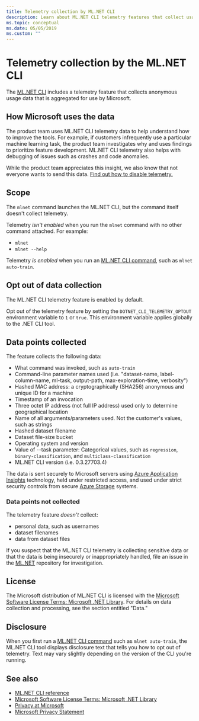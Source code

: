 ```yaml
---
title: Telemetry collection by ML.NET CLI
description: Learn about ML.NET CLI telemetry features that collect usage information for analysis, which data is collected, and how to disable it. Also, find links to the .NET license agreement and information about Microsoft GDPR compliance.
ms.topic: conceptual
ms.date: 05/05/2019
ms.custom: ""
---
```


# Telemetry collection by the ML.NET CLI

The [ML.NET CLI](https://aka.ms/mlnet-cli) includes a telemetry feature that collects anonymous usage data that is aggregated for use by Microsoft.

## How Microsoft uses the data

The product team uses ML.NET CLI telemetry data to help understand how to improve the tools. For example, if customers infrequently use a particular machine learning task, the product team investigates why and uses findings to prioritize feature development. ML.NET CLI telemetry also helps with debugging of issues such as crashes and code anomalies. 

While the product team appreciates this insight, we also know that not everyone wants to send this data. [Find out how to disable telemetry.](#opt-out-of-data-collection)

## Scope

The `mlnet` command launches the ML.NET CLI, but the command itself doesn't collect telemetry.

Telemetry *isn't enabled* when you run the `mlnet` command with no other command attached. For example:

- `mlnet`
- `mlnet --help`

Telemetry *is enabled* when you run an [ML.NET CLI command](../reference/ml-net-cli-reference.md), such as `mlnet auto-train`.

## Opt out of data collection

The ML.NET CLI telemetry feature is enabled by default.

Opt out of the telemetry feature by setting the `DOTNET_CLI_TELEMETRY_OPTOUT` environment variable to `1` or `true`. This environment variable applies globally to the .NET CLI tool.

## Data points collected

The feature collects the following data:

- What command was invoked, such as `auto-train`
- Command-line parameter names used (i.e. "dataset-name, label-column-name, ml-task, output-path, max-exploration-time, verbosity")
- Hashed MAC address: a cryptographically (SHA256) anonymous and unique ID for a machine
- Timestamp of an invocation
- Three octet IP address (not full IP address) used only to determine geographical location
- Name of all arguments/parameters used. Not the customer's values, such as strings
- Hashed dataset filename
- Dataset file-size bucket
- Operating system and version
- Value of --task parameter: Categorical values, such as `regression`, `binary-classification`, and `multiclass-classification`
- ML.NET CLI version (i.e. 0.3.27703.4)

The data is sent securely to Microsoft servers using [Azure Application Insights](https://azure.microsoft.com/services/application-insights/) technology, held under restricted access, and used under strict security controls from secure [Azure Storage](https://azure.microsoft.com/services/storage/) systems.

### Data points not collected
The telemetry feature *doesn't* collect:
- personal data, such as usernames
- dataset filenames
- data from dataset files

If you suspect that the ML.NET CLI telemetry is collecting sensitive data or that the data is being insecurely or inappropriately handled, file an issue in the [ML.NET](https://github.com/dotnet/machinelearning) repository for investigation.

## License

The Microsoft distribution of ML.NET CLI is licensed with the [Microsoft Software License Terms: Microsoft .NET Library](https://aka.ms/dotnet-core-eula). For details on data collection and processing, see the section entitled "Data."

## Disclosure

When you first run a [ML.NET CLI command](../reference/ml-net-cli-reference.md) such as `mlnet auto-train`, the ML.NET CLI tool displays disclosure text that tells you how to opt out of telemetry. Text may vary slightly depending on the version of the CLI you're running.

## See also
- [ML.NET CLI reference](../reference/ml-net-cli-reference.md)
- [Microsoft Software License Terms: Microsoft .NET Library](https://aka.ms/dotnet-core-eula)
- [Privacy at Microsoft](https://www.microsoft.com/trustcenter/privacy/)
- [Microsoft Privacy Statement](https://privacy.microsoft.com/privacystatement)
